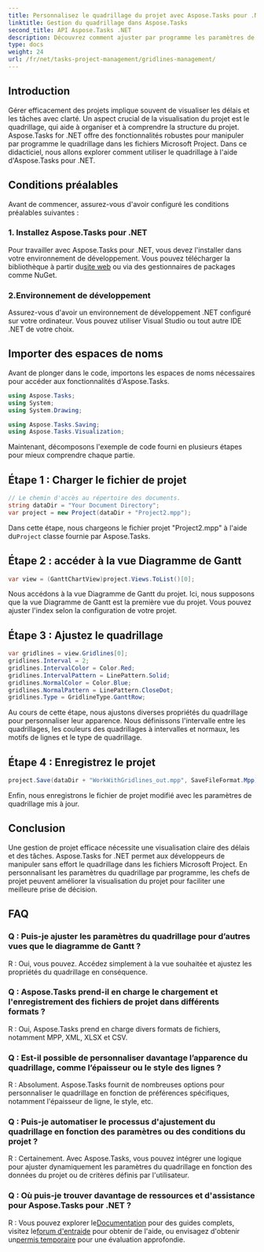 ```yaml
---
title: Personnalisez le quadrillage du projet avec Aspose.Tasks pour .NET
linktitle: Gestion du quadrillage dans Aspose.Tasks
second_title: API Aspose.Tasks .NET
description: Découvrez comment ajuster par programme les paramètres de quadrillage dans les fichiers Microsoft Project à l'aide d'Aspose.Tasks pour .NET, la visualisation de projet et l'efficacité de la gestion.
type: docs
weight: 24
url: /fr/net/tasks-project-management/gridlines-management/
---
```

## Introduction
Gérer efficacement des projets implique souvent de visualiser les délais et les tâches avec clarté. Un aspect crucial de la visualisation du projet est le quadrillage, qui aide à organiser et à comprendre la structure du projet. Aspose.Tasks for .NET offre des fonctionnalités robustes pour manipuler par programme le quadrillage dans les fichiers Microsoft Project. Dans ce didacticiel, nous allons explorer comment utiliser le quadrillage à l'aide d'Aspose.Tasks pour .NET.
## Conditions préalables
Avant de commencer, assurez-vous d'avoir configuré les conditions préalables suivantes :
### 1. Installez Aspose.Tasks pour .NET
Pour travailler avec Aspose.Tasks pour .NET, vous devez l'installer dans votre environnement de développement. Vous pouvez télécharger la bibliothèque à partir du[site web](https://releases.aspose.com/tasks/net/) ou via des gestionnaires de packages comme NuGet.
### 2.Environnement de développement
Assurez-vous d'avoir un environnement de développement .NET configuré sur votre ordinateur. Vous pouvez utiliser Visual Studio ou tout autre IDE .NET de votre choix.
## Importer des espaces de noms
Avant de plonger dans le code, importons les espaces de noms nécessaires pour accéder aux fonctionnalités d'Aspose.Tasks.

```csharp
using Aspose.Tasks;
using System;
using System.Drawing;

using Aspose.Tasks.Saving;
using Aspose.Tasks.Visualization;
```

Maintenant, décomposons l'exemple de code fourni en plusieurs étapes pour mieux comprendre chaque partie.
## Étape 1 : Charger le fichier de projet
```csharp
// Le chemin d'accès au répertoire des documents.
string dataDir = "Your Document Directory";
var project = new Project(dataDir + "Project2.mpp");
```
 Dans cette étape, nous chargeons le fichier projet "Project2.mpp" à l'aide du`Project` classe fournie par Aspose.Tasks.
## Étape 2 : accéder à la vue Diagramme de Gantt
```csharp
var view = (GanttChartView)project.Views.ToList()[0];
```
Nous accédons à la vue Diagramme de Gantt du projet. Ici, nous supposons que la vue Diagramme de Gantt est la première vue du projet. Vous pouvez ajuster l'index selon la configuration de votre projet.
## Étape 3 : Ajustez le quadrillage
```csharp
var gridlines = view.Gridlines[0];
gridlines.Interval = 2;
gridlines.IntervalColor = Color.Red;
gridlines.IntervalPattern = LinePattern.Solid;
gridlines.NormalColor = Color.Blue;
gridlines.NormalPattern = LinePattern.CloseDot;
gridlines.Type = GridlineType.GanttRow;
```
Au cours de cette étape, nous ajustons diverses propriétés du quadrillage pour personnaliser leur apparence. Nous définissons l'intervalle entre les quadrillages, les couleurs des quadrillages à intervalles et normaux, les motifs de lignes et le type de quadrillage.
## Étape 4 : Enregistrez le projet
```csharp
project.Save(dataDir + "WorkWithGridlines_out.mpp", SaveFileFormat.Mpp);
```
Enfin, nous enregistrons le fichier de projet modifié avec les paramètres de quadrillage mis à jour.
## Conclusion
Une gestion de projet efficace nécessite une visualisation claire des délais et des tâches. Aspose.Tasks for .NET permet aux développeurs de manipuler sans effort le quadrillage dans les fichiers Microsoft Project. En personnalisant les paramètres du quadrillage par programme, les chefs de projet peuvent améliorer la visualisation du projet pour faciliter une meilleure prise de décision.
## FAQ
### Q : Puis-je ajuster les paramètres du quadrillage pour d’autres vues que le diagramme de Gantt ?
R : Oui, vous pouvez. Accédez simplement à la vue souhaitée et ajustez les propriétés du quadrillage en conséquence.
### Q : Aspose.Tasks prend-il en charge le chargement et l'enregistrement des fichiers de projet dans différents formats ?
R : Oui, Aspose.Tasks prend en charge divers formats de fichiers, notamment MPP, XML, XLSX et CSV.
### Q : Est-il possible de personnaliser davantage l’apparence du quadrillage, comme l’épaisseur ou le style des lignes ?
R : Absolument. Aspose.Tasks fournit de nombreuses options pour personnaliser le quadrillage en fonction de préférences spécifiques, notamment l'épaisseur de ligne, le style, etc.
### Q : Puis-je automatiser le processus d'ajustement du quadrillage en fonction des paramètres ou des conditions du projet ?
R : Certainement. Avec Aspose.Tasks, vous pouvez intégrer une logique pour ajuster dynamiquement les paramètres du quadrillage en fonction des données du projet ou de critères définis par l'utilisateur.
### Q : Où puis-je trouver davantage de ressources et d'assistance pour Aspose.Tasks pour .NET ?
 R : Vous pouvez explorer le[Documentation](https://reference.aspose.com/tasks/net/) pour des guides complets, visitez le[forum d'entraide](https://forum.aspose.com/c/tasks/15) pour obtenir de l'aide, ou envisagez d'obtenir un[permis temporaire](https://purchase.aspose.com/temporary-license/) pour une évaluation approfondie.